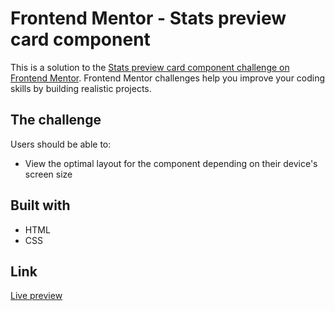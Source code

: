 # Frontend Mentor - Stats preview card component

This is a solution to the [Stats preview card component challenge on Frontend Mentor](https://www.frontendmentor.io/challenges/stats-preview-card-component-8JqbgoU62). Frontend Mentor challenges help you improve your coding skills by building realistic projects.

## The challenge

Users should be able to:

- View the optimal layout for the component depending on their device's screen size

## Built with

- HTML
- CSS

## Link

[Live preview](https://symphonious-empanada-4f864d.netlify.app/)
